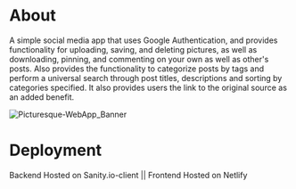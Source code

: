 # About

A simple social media app that uses Google Authentication, and provides functionality for uploading, saving, and deleting pictures, as well as downloading, pinning, and commenting on your own as well as other's posts. Also provides the functionality to categorize posts by tags and perform a universal search through post titles, descriptions and sorting by categories specified. It also provides users the link to the original source as an added benefit.


![Picturesque-WebApp_Banner](https://user-images.githubusercontent.com/60267353/164470250-e6bd1bd0-0c90-40d6-8363-b82cce93fb6f.jpg)

# Deployment

Backend Hosted on Sanity.io-client || 
Frontend Hosted on Netlify

